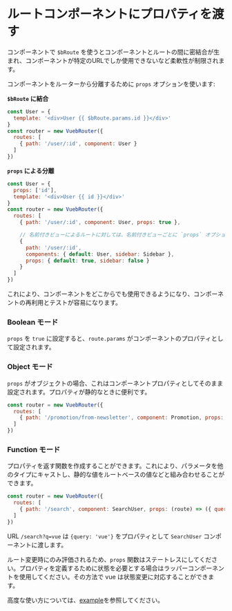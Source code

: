 # ルートコンポーネントにプロパティを渡す

コンポーネントで `$bRoute` を使うとコンポーネントとルートの間に密結合が生まれ、コンポーネントが特定のURLでしか使用できないなど柔軟性が制限されます。

コンポーネントをルーターから分離するために `props` オプションを使います:

**`$bRoute` に結合**

``` js
const User = {
  template: '<div>User {{ $bRoute.params.id }}</div>'
}
const router = new VuebRouter({
  routes: [
    { path: '/user/:id', component: User }
  ]
})
```

**`props` による分離**

``` js
const User = {
  props: ['id'],
  template: '<div>User {{ id }}</div>'
}
const router = new VuebRouter({
  routes: [
    { path: '/user/:id', component: User, props: true },

    // 名前付きビューによるルートに対しては、名前付きビューごとに `props` オプションを定義しなければなりません:
    {
      path: '/user/:id',
      components: { default: User, sidebar: Sidebar },
      props: { default: true, sidebar: false }
    }
  ]
})
```

これにより、コンポーネントをどこからでも使用できるようになり、コンポーネントの再利用とテストが容易になります。

### Boolean モード

`props` を `true` に設定すると、`route.params` がコンポーネントのプロパティとして設定されます。

### Object モード

`props` がオブジェクトの場合、これはコンポーネントプロパティとしてそのまま設定されます。プロパティが静的なときに便利です。

``` js
const router = new VuebRouter({
  routes: [
    { path: '/promotion/from-newsletter', component: Promotion, props: { newsletterPopup: false } }
  ]
})
```

### Function モード

プロパティを返す関数を作成することができます。これにより、パラメータを他のタイプにキャストし、静的な値をルートベースの値などと組み合わせることができます。

``` js
const router = new VuebRouter({
  routes: [
    { path: '/search', component: SearchUser, props: (route) => ({ query: route.query.q }) }
  ]
})
```

URL `/search?q=vue` は `{query: 'vue'}` をプロパティとして `SearchUser` コンポーネントに渡します。

ルート変更時にのみ評価されるため、`props` 関数はステートレスにしてください。プロパティを定義するために状態を必要とする場合はラッパーコンポーネントを使用してください。その方法で vue は状態変更に対応することができます。

高度な使い方については、[example](https://github.com/vuejs/vue-router/blob/dev/examples/route-props/app.js)を参照してください。
